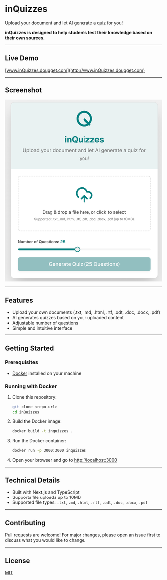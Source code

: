 # inQuizzes

Upload your document and let AI generate a quiz for you!

**inQuizzes is designed to help students test their knowledge based on their own sources.**

---

## Live Demo
[www.inQuizzes.dougget.com](http://www.inQuizzes.dougget.com)

---

## Screenshot

![inQuizzes Screenshot](./screenshot.png)

---

## Features
- Upload your own documents (.txt, .md, .html, .rtf, .odt, .doc, .docx, .pdf)
- AI generates quizzes based on your uploaded content
- Adjustable number of questions
- Simple and intuitive interface

---

## Getting Started

### Prerequisites
- [Docker](https://www.docker.com/) installed on your machine

### Running with Docker
1. Clone this repository:
   ```bash
   git clone <repo-url>
   cd inQuizzes
   ```
2. Build the Docker image:
   ```bash
   docker build -t inquizzes .
   ```
3. Run the Docker container:
   ```bash
   docker run -p 3000:3000 inquizzes
   ```
4. Open your browser and go to [http://localhost:3000](http://localhost:3000)

---

## Technical Details
- Built with Next.js and TypeScript
- Supports file uploads up to 10MB
- Supported file types: `.txt`, `.md`, `.html`, `.rtf`, `.odt`, `.doc`, `.docx`, `.pdf`

---

## Contributing
Pull requests are welcome! For major changes, please open an issue first to discuss what you would like to change.

---

## License
[MIT](LICENSE)
